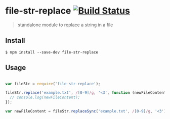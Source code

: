 file-str-replace [![Build Status](https://travis-ci.org/mrzmyr/file-str-replace.svg?branch=master)](https://travis-ci.org/mrzmyr/file-str-replace)
=========

> standalone module to replace a string in a file

## Install

```
$ npm install --save-dev file-str-replace
```

## Usage

```js

var fileStr = require('file-str-replace');

fileStr.replace('example.txt', /[0-9]/g, '<3', function (newFileContent) {
  // console.log(newFileContent);
});

var newFileContent = fileStr.replaceSync('example.txt', /[0-9]/g, '<3');

```

